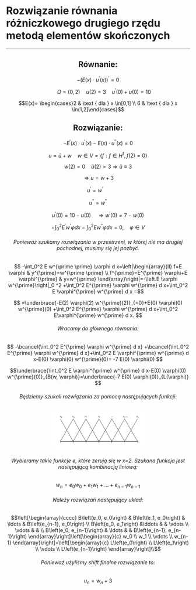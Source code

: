 
# Rozwiązanie równania różniczkowego drugiego rzędu metodą elementów skończonych
--------
<h2 align="center"> Równanie: </h2>


$$ -\left(E(x) \cdot u^{\prime}(x)\right)^{\prime}=0 $$

$$ \quad \quad \Omega=(0,2) \quad u(2)=3 \quad  u^{\prime}(0)+u(0)=10 $$

``` math
E(x)= \begin{cases}2 & \text { dla } x \in[0,1] \\ 6 & \text { dla } x \in(1,2]\end{cases}
```
<h2 align="center"> Rozwiązanie: </h2>

$$ -E^{\prime}(x) \cdot u^{\prime}(x)-E(x) \cdot u^{\prime \prime}(x)=0 $$

``` math
u=\tilde{u}+w  \quad w \in V= \{f: f \in H^1, f(2)=0 \}
```

$$  w(2)=0 \quad \tilde{u}(2)=3 \Rightarrow \tilde{u} \equiv 3  $$

$$ \Rightarrow u=w+3  $$

$$ u^{\prime}=w^{\prime} \quad $$

$$ u^{\prime \prime}=w^{\prime \prime}  $$

$$ u^{\prime}(0)=10-u(0) \quad \Rightarrow  w^{\prime}(0)=7-w(0) $$

$$ -\int_0^2 E^{\prime} w^{\prime} \varphi d x-\int_0^2 E w^{\prime \prime} \varphi d x=0, \quad \varphi \in V $$

<h6 align="center"> Ponieważ szukamy rozwiązania w przestrzeni, w której nie ma drugiej pochodnej, musimy się jej pozbyć. </h6>

$$ -\int_0^2 E w^{\prime \prime} \varphi d x=\left|\begin{array}{ll}
f=E \varphi & y^{\prime}=w^{\prime \prime} \\
f^{\prime}=E^{\prime} \varphi+E \varphi^{\prime} & y=w^{\prime}
\end{array}\right|=-\left.E \varphi w^{\prime}\right|_0 ^2 +\int_0^2 E^{\prime} \varphi w^{\prime} d x+\int_0^2 E \varphi^{\prime} w^{\prime} d x =$$

$$ =\underbrace{-E(2) \varphi(2) w^{\prime}(2)}_{=0}+E(0) \varphi(0) w^{\prime}(0) +\int_0^2 E^{\prime} \varphi w^{\prime} d x+\int_0^2 E\varphi^{\prime} w^{\prime} d x. $$

<h6 align="center"> Wracamy do głównego równania: </h6>

$$ -\bcancel{\int_0^2 E^{\prime} \varphi w^{\prime} d x} +\bcancel{\int_0^2 E^{\prime} \varphi w^{\prime} d x}+\int_0^2 E \varphi^{\prime} w^{\prime} d x-E(0) \varphi(0) w^{\prime}(0)= -7 E(0) \varphi(0) $$

``` math
\underbrace{\int_0^2 E \varphi^{\prime} w^{\prime} d x-E(0) \varphi(0) w^{\prime}(0)}_{B(w, \varphi)}=\underbrace{-7 E(0) \varphi(0)}_{L(\varphi)} 
```
<h6 align="center"> Będziemy szukali rozwiązania za pomocą następujących funkcji: </h6>

<p align="center">
    <img src="eFunc.jpg" alt="e functions" width="50%">
</p>

<h6 align="center"> Wybieramy takie funkcje e, które zerują się w x=2. Szukana funkcja jest następującą kombinacją liniową:</h6>

$$ w_n=e_0 w_0+e_1 w_1+\ldots+e_{n-1} w_{n-1} $$

<h6 align="center"> Należy rozwiązań następujący układ: </h6>

```math
\left[\begin{array}{cccc}
B\left(e_0, e_0\right) & B\left(e_1, e_0\right) & \ldots & B\left(e_{n-1}, e_0\right) \\
B\left(e_0, e_1\right) &\ddots & & \vdots \\
\vdots & & \\
B\left(e_0, e_{n-1}\right) & \ldots & & B\left(e_{n-1}, e_{n-1}\right)
\end{array}\right]\left[\begin{array}{c}
w_0 \\
w_1 \\
\vdots \\
w_{n-1}
\end{array}\right]=\left[\begin{array}{c}
L\left(e_0\right) \\
L\left(e_1\right) \\
\vdots \\
L\left(e_{n-1}\right)
\end{array}\right]\\
```

<h6 align="center"> Ponieważ użyliśmy shift finalne rozwiązanie to:</h6>

$$ u_n=w_n+3 $$
